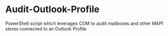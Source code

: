 # Audit-Outlook-Profile
PowerShell script which leverages COM to audit mailboxes and other MAPI stores connected to an Outlook Profile
